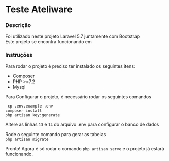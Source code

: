 # Teste Ateliware
### Descrição
Foi utilizado neste projeto Laravel 5.7 juntamente com Bootstrap<br>
Este projeto se encontra funcionando em 


### Instruções

Para rodar o projeto é preciso ter instalado os seguintes itens:

- Composer
- PHP >=7.2
- Mysql

Para Configurar o projeto, é necessário rodar os seguintes comandos

`` cp .env.example .env``<br>
``composer install``<br>
``php artisan key:generate``<br>

Altere as linhas ``13`` e ``14`` do arquivo .env para configurar o banco de dados
<br>

Rode o seguinte comando para gerar as tabelas<br>
``php artisan migrate``

Pronto! Agora é só rodar o comando ``php artisan serve`` e o projeto já estará funcionando.
